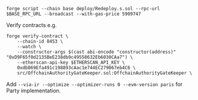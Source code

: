```
forge script --chain base deploy/Redeploy.s.sol --rpc-url $BASE_RPC_URL --broadcast --with-gas-price 5909747
```

Verify contracts e.g.
```
forge verify-contract \
    --chain-id 8453 \
    --watch \
    --constructor-args $(cast abi-encode "constructor(address)" "0xD9F65f0d2135BeE238db9c49558632Eb6030CAa7") \
    --etherscan-api-key $ETHERSCAN_API_KEY \
    0xdb069Efa491c198893cAac1e744EC279067eb4C6 \
    src/OffchainAuthorityGateKeeper.sol:OffchainAuthorityGateKeeper \
```

Add `--via-ir --optimize --optimizer-runs 0 --evm-version paris` for Party implementation.


